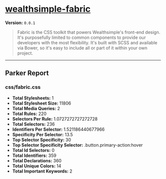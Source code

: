 # [wealthsimple-fabric]( http://fabric.wealthsimple.com )

**Version:** `0.0.1`

> Fabric is the CSS toolkit that powers Wealthsimple's front-end design. It's purposefully limited to common components to provide our developers with the most flexibility. It's built with SCSS and available via Bower, so it's easy to include all or part of it within your own project.

* * *

## Parker Report

### css/fabric.css

- **Total Stylesheets:** 1
- **Total Stylesheet Size:** 11806
- **Total Media Queries:** 2
- **Total Rules:** 220
- **Selectors Per Rule:** 1.0727272727272728
- **Total Selectors:** 236
- **Identifiers Per Selector:** 1.521186440677966
- **Specificity Per Selector:** 13.5
- **Top Selector Specificity:** 30
- **Top Selector Specificity Selector:** .button.primary-action:hover
- **Total Id Selectors:** 0
- **Total Identifiers:** 359
- **Total Declarations:** 360
- **Total Unique Colors:** 14
- **Total Important Keywords:** 2
